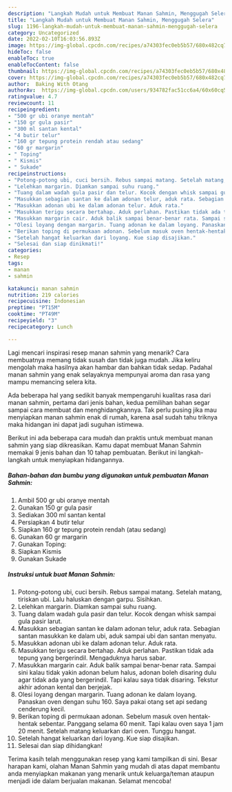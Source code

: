 ```yaml
---
description: "Langkah Mudah untuk Membuat Manan Sahmin, Menggugah Selera"
title: "Langkah Mudah untuk Membuat Manan Sahmin, Menggugah Selera"
slug: 1196-langkah-mudah-untuk-membuat-manan-sahmin-menggugah-selera
category: Uncategorized
date: 2022-02-10T16:03:56.893Z
image: https://img-global.cpcdn.com/recipes/a74303fec0eb5b57/680x482cq70/manan-sahmin-foto-resep-utama.jpg
hideToc: false
enableToc: true
enableTocContent: false
thumbnail: https://img-global.cpcdn.com/recipes/a74303fec0eb5b57/680x482cq70/manan-sahmin-foto-resep-utama.jpg
cover: https://img-global.cpcdn.com/recipes/a74303fec0eb5b57/680x482cq70/manan-sahmin-foto-resep-utama.jpg
author:  Baking With Otang
authorAv:  https://img-global.cpcdn.com/users/934782fac51cc6a4/60x60cq50/avatar.jpg
ratingvalue: 4.7
reviewcount: 11
recipeingredient:
- "500 gr ubi oranye mentah"
- "150 gr gula pasir"
- "300 ml santan kental"
- "4 butir telur"
- "160 gr tepung protein rendah atau sedang"
- "60 gr margarin"
- " Toping"
- " Kismis"
- " Sukade"
recipeinstructions:
- "Potong-potong ubi, cuci bersih. Rebus sampai matang. Setelah matang, tiriskan ubi. Lalu haluskan dengan garpu. Sisihkan."
- "Lelehkan margarin. Diamkan sampai suhu ruang."
- "Tuang dalam wadah gula pasir dan telur. Kocok dengan whisk sampai gula pasir larut."
- "Masukkan sebagian santan ke dalam adonan telur, aduk rata. Sebagian santan masukkan ke dalam ubi, aduk sampai ubi dan santan menyatu."
- "Masukkan adonan ubi ke dalam adonan telur. Aduk rata."
- "Masukkan terigu secara bertahap. Aduk perlahan. Pastikan tidak ada tepung yang bergerindil. Mengaduknya harus sabar."
- "Masukkan margarin cair. Aduk balik sampai benar-benar rata. Sampai sini kalau tidak yakin adonan belum halus, adonan boleh disaring dulu agar tidak ada yang bergerindil. Tapi kalau saya tidak disaring. Tekstur akhir adonan kental dan berjejak."
- "Olesi loyang dengan margarin. Tuang adonan ke dalam loyang. Panaskan oven dengan suhu 160. Saya pakai otang set api sedang cenderung kecil."
- "Berikan toping di permukaan adonan. Sebelum masuk oven hentak-hentak sebentar. Panggang selama 60 menit. Tapi kalau oven saya 1 jam 20 menit. Setelah matang keluarkan dari oven. Tunggu hangat."
- "Setelah hangat keluarkan dari loyang. Kue siap disajikan."
- "Selesai dan siap dinikmati!"
categories:
- Resep
tags:
- manan
- sahmin

katakunci: manan sahmin 
nutrition: 219 calories
recipecuisine: Indonesian
preptime: "PT15M"
cooktime: "PT49M"
recipeyield: "3"
recipecategory: Lunch

---
```



Lagi mencari inspirasi resep manan sahmin yang menarik? Cara membuatnya memang tidak susah dan tidak juga mudah. Jika keliru mengolah maka hasilnya akan hambar dan bahkan tidak sedap. Padahal manan sahmin yang enak selayaknya mempunyai aroma dan rasa yang mampu memancing selera kita.




Ada beberapa hal yang sedikit banyak mempengaruhi kualitas rasa dari manan sahmin, pertama dari jenis bahan, kedua pemilihan bahan segar sampai cara membuat dan menghidangkannya. Tak perlu pusing jika mau menyiapkan manan sahmin enak di rumah, karena asal sudah tahu triknya maka hidangan ini dapat jadi suguhan istimewa.


Berikut ini ada beberapa cara mudah dan praktis untuk membuat manan sahmin yang siap dikreasikan. Kamu dapat membuat Manan Sahmin memakai 9 jenis bahan dan 10 tahap pembuatan. Berikut ini langkah-langkah untuk menyiapkan hidangannya.

<!--inarticleads1-->

##### Bahan-bahan dan bumbu yang digunakan untuk pembuatan Manan Sahmin:

1. Ambil 500 gr ubi oranye mentah
1. Gunakan 150 gr gula pasir
1. Sediakan 300 ml santan kental
1. Persiapkan 4 butir telur
1. Siapkan 160 gr tepung protein rendah (atau sedang)
1. Gunakan 60 gr margarin
1. Gunakan  Toping:
1. Siapkan  Kismis
1. Gunakan  Sukade




<!--inarticleads2-->

##### Instruksi untuk buat Manan Sahmin:

1. Potong-potong ubi, cuci bersih. Rebus sampai matang. Setelah matang, tiriskan ubi. Lalu haluskan dengan garpu. Sisihkan.
1. Lelehkan margarin. Diamkan sampai suhu ruang.
1. Tuang dalam wadah gula pasir dan telur. Kocok dengan whisk sampai gula pasir larut.
1. Masukkan sebagian santan ke dalam adonan telur, aduk rata. Sebagian santan masukkan ke dalam ubi, aduk sampai ubi dan santan menyatu.
1. Masukkan adonan ubi ke dalam adonan telur. Aduk rata.
1. Masukkan terigu secara bertahap. Aduk perlahan. Pastikan tidak ada tepung yang bergerindil. Mengaduknya harus sabar.
1. Masukkan margarin cair. Aduk balik sampai benar-benar rata. Sampai sini kalau tidak yakin adonan belum halus, adonan boleh disaring dulu agar tidak ada yang bergerindil. Tapi kalau saya tidak disaring. Tekstur akhir adonan kental dan berjejak.
1. Olesi loyang dengan margarin. Tuang adonan ke dalam loyang. Panaskan oven dengan suhu 160. Saya pakai otang set api sedang cenderung kecil.
1. Berikan toping di permukaan adonan. Sebelum masuk oven hentak-hentak sebentar. Panggang selama 60 menit. Tapi kalau oven saya 1 jam 20 menit. Setelah matang keluarkan dari oven. Tunggu hangat.
1. Setelah hangat keluarkan dari loyang. Kue siap disajikan.
1. Selesai dan siap dihidangkan!



Terima kasih telah menggunakan resep yang kami tampilkan di sini. Besar harapan kami, olahan Manan Sahmin yang mudah di atas dapat membantu anda menyiapkan makanan yang menarik untuk keluarga/teman ataupun menjadi ide dalam berjualan makanan. Selamat mencoba!
